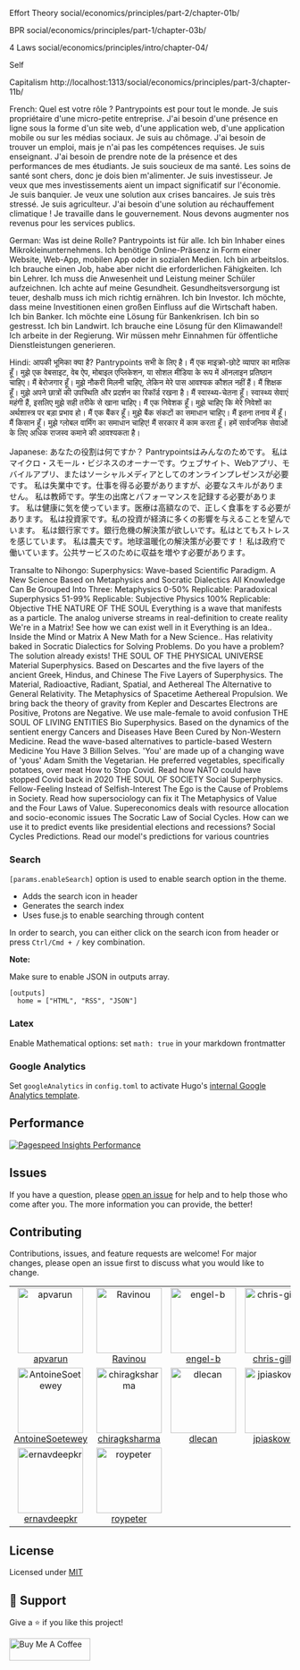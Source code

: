 Effort Theory
social/economics/principles/part-2/chapter-01b/

BPR
social/economics/principles/part-1/chapter-03b/

4 Laws
social/economics/principles/intro/chapter-04/

Self

Capitalism
http://localhost:1313/social/economics/principles/part-3/chapter-11b/



French:
Quel est votre rôle ? Pantrypoints est pour tout le monde.
Je suis propriétaire d'une micro-petite entreprise. J'ai besoin d'une présence en ligne sous la forme d'un site web, d'une application web, d'une application mobile ou sur les médias sociaux.
Je suis au chômage. J'ai besoin de trouver un emploi, mais je n'ai pas les compétences requises.
Je suis enseignant. J'ai besoin de prendre note de la présence et des performances de mes étudiants.
Je suis soucieux de ma santé. Les soins de santé sont chers, donc je dois bien m'alimenter.
Je suis investisseur. Je veux que mes investissements aient un impact significatif sur l'économie.
Je suis banquier. Je veux une solution aux crises bancaires. Je suis très stressé.
Je suis agriculteur. J'ai besoin d'une solution au réchauffement climatique !
Je travaille dans le gouvernement. Nous devons augmenter nos revenus pour les services publics.

German:
Was ist deine Rolle? Pantrypoints ist für alle.
Ich bin Inhaber eines Mikrokleinunternehmens. Ich benötige Online-Präsenz in Form einer Website, Web-App, mobilen App oder in sozialen Medien.
Ich bin arbeitslos. Ich brauche einen Job, habe aber nicht die erforderlichen Fähigkeiten.
Ich bin Lehrer. Ich muss die Anwesenheit und Leistung meiner Schüler aufzeichnen.
Ich achte auf meine Gesundheit. Gesundheitsversorgung ist teuer, deshalb muss ich mich richtig ernähren.
Ich bin Investor. Ich möchte, dass meine Investitionen einen großen Einfluss auf die Wirtschaft haben.
Ich bin Banker. Ich möchte eine Lösung für Bankenkrisen. Ich bin so gestresst.
Ich bin Landwirt. Ich brauche eine Lösung für den Klimawandel!
Ich arbeite in der Regierung. Wir müssen mehr Einnahmen für öffentliche Dienstleistungen generieren.

Hindi:
आपकी भूमिका क्या है? Pantrypoints सभी के लिए है।
मैं एक माइक्रो-छोटे व्यापार का मालिक हूँ। मुझे एक वेबसाइट, वेब ऐप, मोबाइल एप्लिकेशन, या सोशल मीडिया के रूप में ऑनलाइन प्रतिष्ठान चाहिए।
मैं बेरोजगार हूँ। मुझे नौकरी मिलनी चाहिए, लेकिन मेरे पास आवश्यक कौशल नहीं हैं।
मैं शिक्षक हूँ। मुझे अपने छात्रों की उपस्थिति और प्रदर्शन का रिकॉर्ड रखना है।
मैं स्वास्थ्य-चेतना हूँ। स्वास्थ्य सेवाएं महंगी हैं, इसलिए मुझे सही तरीके से खाना चाहिए।
मैं एक निवेशक हूँ। मुझे चाहिए कि मेरे निवेशों का अर्थशास्त्र पर बड़ा प्रभाव हो।
मैं एक बैंकर हूँ। मुझे बैंक संकटों का समाधान चाहिए। मैं इतना तनाव में हूँ।
मैं किसान हूँ। मुझे ग्लोबल वार्मिंग का समाधान चाहिए!
मैं सरकार में काम करता हूँ। हमें सार्वजनिक सेवाओं के लिए अधिक राजस्व कमाने की आवश्यकता है।

Japanese:
あなたの役割は何ですか？ Pantrypointsはみんなのためです。
私はマイクロ・スモール・ビジネスのオーナーです。ウェブサイト、Webアプリ、モバイルアプリ、またはソーシャルメディアとしてのオンラインプレゼンスが必要です。
私は失業中です。仕事を得る必要がありますが、必要なスキルがありません。
私は教師です。学生の出席とパフォーマンスを記録する必要があります。
私は健康に気を使っています。医療は高額なので、正しく食事をする必要があります。
私は投資家です。私の投資が経済に多くの影響を与えることを望んでいます。
私は銀行家です。銀行危機の解決策が欲しいです。私はとてもストレスを感じています。
私は農夫です。地球温暖化の解決策が必要です！
私は政府で働いています。公共サービスのために収益を増やす必要があります。


Transalte to Nihongo:
Superphysics: Wave-based Scientific Paradigm. A New Science Based on Metaphysics and Socratic Dialectics
All Knowledge Can Be Grouped Into Three: 
Metaphysics 0-50% Replicable: Paradoxical
Superphysics 51-99% Replicable: Subjective
Physics 100% Replicable: Objective
THE NATURE OF THE SOUL
Everything is a wave that manifests as a particle. The analog universe streams in real-definition to create reality
We're in a Matrix! See how we can exist well in it
Everything is an Idea.. Inside the Mind or Matrix
A New Math for a New Science.. Has relativity baked in
Socratic Dialectics for Solving Problems. Do you have a problem? The solution already exists!
THE SOUL OF THE PHYSICAL UNIVERSE
Material Superphysics. Based on Descartes and the five layers of the ancient Greek, Hindus, and Chinese
The Five Layers of Superphysics. The Material, Radioactive, Radiant, Spatial, and Aethereal
The Alternative to General Relativity. The Metaphysics of Spacetime
Aethereal Propulsion. We bring back the theory of gravity from Kepler and Descartes
Electrons are Positive, Protons are Negative. We use male-female to avoid confusion
THE SOUL OF LIVING ENTITIES
Bio Superphysics. Based on the dynamics of the sentient energy
Cancers and Diseases Have Been Cured by Non-Western Medicine. Read the wave-based alternatives to particle-based Western Medicine
You Have 3 Billion Selves. 'You' are made up of a changing wave of 'yous'
Adam Smith the Vegetarian. He preferred vegetables, specifically potatoes, over meat
How to Stop Covid. Read how NATO could have stopped Covid back in 2020
THE SOUL OF SOCIETY
Social Superphysics. Fellow-Feeling Instead of Selfish-Interest
The Ego is the Cause of Problems in Society. Read how supersociology can fix it
The Metaphysics of Value and the Four Laws of Value. Supereconomics deals with resource allocation and socio-economic issues
The Socratic Law of Social Cycles. How can we use it to predict events like presidential elections and recessions?
Social Cycles Predictions. Read our model's predictions for various countries

### Search

`[params.enableSearch]` option is used to enable search option in the theme.

- Adds the search icon in header
- Generates the search index
- Uses fuse.js to enable searching through content

In order to search, you can either click on the search icon from header or press `Ctrl/Cmd + /` key combination.

**Note:**

Make sure to enable JSON in outputs array.

```
[outputs]
  home = ["HTML", "RSS", "JSON"]
```

### Latex

Enable Mathematical options: set `math: true` in your markdown frontmatter

### Google Analytics

Set `googleAnalytics` in `config.toml` to activate Hugo's [internal Google Analytics template](https://gohugo.io/templates/internal/#google-analytics).

## Performance

[![Pagespeed Insights Performance](https://github.com/apvarun/blist-hugo-theme/raw/main/images/pagespeed-performance.png)](https://developers.google.com/speed/pagespeed/insights/?url=https%3A%2F%2Fblist.vercel.app&tab=mobile)

## Issues

If you have a question, please [open an issue](https://github.com/apvarun/blist-hugo-theme/issues) for help and to help those who come after you. The more information you can provide, the better!

## Contributing

Contributions, issues, and feature requests are welcome! For major changes, please open an issue first to discuss what you would like to change.

<table>
  <tr>
    <td align="center"><a href="https://github.com/apvarun"><img alt="apvarun"
          src="https://avatars.githubusercontent.com/u/8411309?v=4" width="117" /><br />apvarun</a></td>
    <td align="center"><a href="https://github.com/Ravinou"><img alt="Ravinou"
          src="https://avatars.githubusercontent.com/u/39600829?v=4" width="117" /><br />Ravinou</a></td>
    <td align="center"><a href="https://github.com/engel-b"><img alt="engel-b"
          src="https://avatars.githubusercontent.com/u/5812810?v=4" width="117" /><br />engel-b</a></td>
    <td align="center"><a href="https://github.com/chris-gillatt"><img alt="chris-gillatt"
          src="https://avatars.githubusercontent.com/u/9963006?v=4" width="117" /><br />chris-gillatt</a></td>
    <td align="center"><a href="https://github.com/apps/dependabot"><img alt="dependabot[bot]"
          src="https://avatars.githubusercontent.com/in/29110?v=4" width="117" /><br />dependabot[bot]</a></td>
    <td align="center"><a href="https://github.com/xLexip"><img alt="xLexip"
          src="https://avatars.githubusercontent.com/u/46321162?v=4" width="117" /><br />xLexip</a></td>
  </tr>
  <tr>
    <td align="center"><a href="https://github.com/AntoineSoetewey"><img alt="AntoineSoetewey"
          src="https://avatars.githubusercontent.com/u/17910063?v=4" width="117" /><br />AntoineSoetewey</a></td>
    <td align="center"><a href="https://github.com/chiragksharma"><img alt="chiragksharma"
          src="https://avatars.githubusercontent.com/u/74889769?v=4" width="117" /><br />chiragksharma</a></td>
    <td align="center"><a href="https://github.com/dlecan"><img alt="dlecan"
          src="https://avatars.githubusercontent.com/u/586631?v=4" width="117" /><br />dlecan</a></td>
    <td align="center"><a href="https://github.com/jpiaskowski"><img alt="jpiaskowski"
          src="https://avatars.githubusercontent.com/u/8420943?v=4" width="117" /><br />jpiaskowski</a></td>
    <td align="center"><a href="https://github.com/lucab85"><img alt="lucab85"
          src="https://avatars.githubusercontent.com/u/24267107?v=4" width="117" /><br />lucab85</a></td>
    <td align="center"><a href="https://github.com/Marty"><img alt="Marty"
          src="https://avatars.githubusercontent.com/u/100658?v=4" width="117" /><br />Marty</a></td>
  </tr>
  <tr>
    <td align="center"><a href="https://github.com/ernavdeepkr"><img alt="ernavdeepkr"
          src="https://avatars.githubusercontent.com/u/50796185?v=4" width="117" /><br />ernavdeepkr</a></td>
    <td align="center"><a href="https://github.com/roypeter"><img alt="roypeter"
          src="https://avatars.githubusercontent.com/u/16620459?v=4" width="117" /><br />roypeter</a></td>
  </tr>
</table>

## License

Licensed under [MIT](LICENSE)

## 🤝 Support

Give a ⭐️ if you like this project!

<a href="https://www.buymeacoffee.com/apvarun" target="_blank" rel="noopener"><img src="https://cdn.buymeacoffee.com/buttons/v2/default-yellow.png" height="40" width="145" alt="Buy Me A Coffee"></a>

